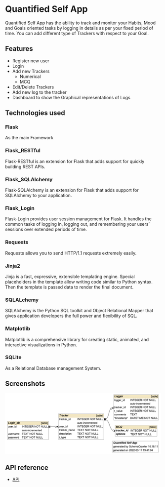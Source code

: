 
# Quantified Self App

Quantified Self App has the ability to track and monitor your Habits, Mood and Goals oriented tasks by logging in details as
per your fixed period of time. You can add different type of Trackers with respect to your Goal.


## Features

 * Register new user
 * Login
 * Add new Trackers
     * Numerical
      * MCQ
 * Edit/Delete Trackers
 * Add new log to the tracker
 * Dashboard to show the Graphical representations of Logs
## Technologies used

### Flask
As the main Framework
### Flask_RESTful
Flask-RESTful is an extension for Flask that adds support for quickly building REST APIs.
### Flask_SQLAlchemy
Flask-SQLAlchemy is an extension for Flask that adds support for SQLAlchemy to your application.
### Flask_Login
Flask-Login provides user session management for Flask. It handles the common tasks of logging in, logging
out, and remembering your users’ sessions over extended periods of time.
### Requests
Requests allows you to send HTTP/1.1 requests extremely easily.
### Jinja2
Jinja is a fast, expressive, extensible templating engine. Special placeholders in the template allow writing code
similar to Python syntax. Then the template is passed data to render the final document.
### SQLALchemy
SQLAlchemy is the Python SQL toolkit and Object Relational Mapper that gives application developers the
full power and flexibility of SQL.
### Matplotlib
Matplotlib is a comprehensive library for creating static, animated, and interactive visualizations in Python.
### SQLite
As a Relational Database management System.


## Screenshots

![Screenshot](https://github.com/RakeshMehto/Quantified-Self-App/blob/master/DB_schema_design.png)


## API reference
 - [API](https://github.com/RakeshMehto/Quantified-Self-App/blob/master/QuantifiedSelf_APP.yaml)